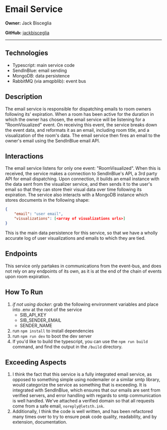 # Email Service

**Owner:** Jack Bisceglia

**GitHub:** [jackbisceglia](https://github.com/jackbisceglia)

---

## Technologies

- Typescript: main service code
- SendInBlue: email sending
- MongoDB: data persistence
- RabbitMQ (via amqpblib): event bus

## Description

The email service is responsible for dispatching emails to room owners following its' expiration. When a room has been active for the duration in which the owner has chosen, the email service will be listening for a "RoomVisualized" event. On receiving this event, the service breaks down the event data, and reformats it as an email, including room title, and a visualization of the room's data. The email service then fires an email to the owner's email using the SendInBlue email API.

## Interactions

The email service listens for only one event: "RoomVisualized". When this is received, the service makes a connection to SendInBlue's API, a 3rd party API for email dispatching. Upon connection, it builds an email instance with the data sent from the visualizer service, and then sends it to the user's email so that they can store their visual data over time following its expiration. The service also interacts with a MongoDB instance which stores documents in the following shape:

```json
{
    "email": "user email",
    "visualizations": [<array of visualizations urls>]
}
```

This is the main data persistence for this service, so that we have a wholly accurate log of user visualizations and emails to which they are tied.

## Endpoints

This service only partakes in communications from the event-bus, and does not rely on any endpoints of its own, as it is at the end of the chain of events upon room expiration.

## How To Run

1. _if not using docker_: grab the following environment variables and place into .env at the root of the service
   - SIB_API_KEY
   - SIB_SENDER_EMAIL
   - SENDER_NAME
2. run `npm install` to install dependencies
3. run `npm run dev` to boot the dev server
4. If you'd like to build the typescript, you can use the `npm run build` command, and find the output in the `/build` directory.

## Exceeding Aspects

1. I think the fact that this service is a fully integrated email service, as opposed to something simple using nodemailer or a similar smtp library, would categorize the service as something that is exceeding. It is integrated with SendInBlue, which ensures that our emails are sent from verified servers, and error handling with regards to smtp communication is well handled. We've attached a verified domain so that all requests come from a safe email, `noreply@letsth.ink`.
2. Additionally, I think the code is well written, and has been refactored many times over to try to ensure peak code quality, readability, and by extension, documentation.
